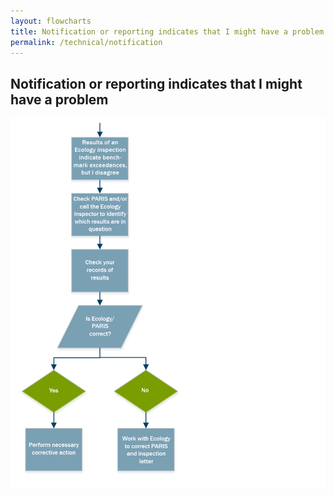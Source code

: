 ```yaml
---
layout: flowcharts
title: Notification or reporting indicates that I might have a problem
permalink: /technical/notification
---
```


## Notification or reporting indicates that I might have a problem

![Notification flowchart](../../assets/img/technical_flowcharts/900w/notification.png)
